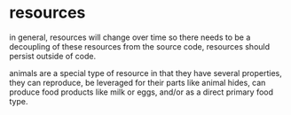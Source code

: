 # resources

in general, resources will change over time so there needs to be a decoupling of these
resources from the source code, resources should persist outside of code.

animals are a special type of resource in that they have several properties, they can
reproduce, be leveraged for their parts like animal hides, can produce food products like
milk or eggs, and/or as a direct primary food type.

